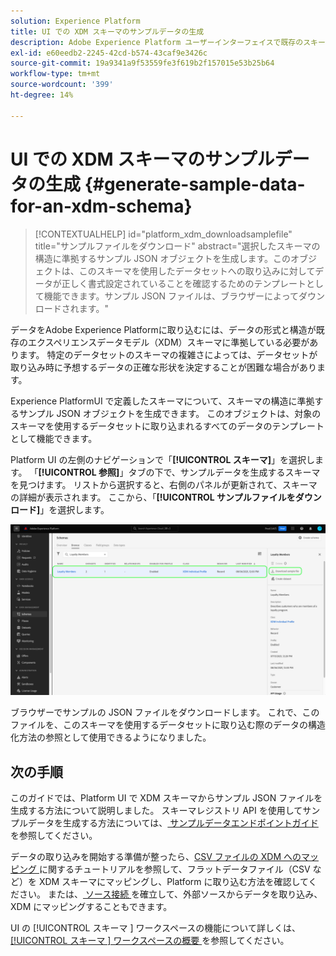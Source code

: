```yaml
---
solution: Experience Platform
title: UI での XDM スキーマのサンプルデータの生成
description: Adobe Experience Platform ユーザーインターフェイスで既存のスキーマに基づいてサンプル JSON データを生成する方法を説明します。
exl-id: e60eedb2-2245-42cd-b574-43caf9e3426c
source-git-commit: 19a9341a9f53559fe3f619b2f157015e53b25b64
workflow-type: tm+mt
source-wordcount: '399'
ht-degree: 14%

---
```


# UI での XDM スキーマのサンプルデータの生成 {#generate-sample-data-for-an-xdm-schema}

>[!CONTEXTUALHELP]
>id="platform_xdm_downloadsamplefile"
>title="サンプルファイルをダウンロード"
>abstract="選択したスキーマの構造に準拠するサンプル JSON オブジェクトを生成します。このオブジェクトは、このスキーマを使用したデータセットへの取り込みに対してデータが正しく書式設定されていることを確認するためのテンプレートとして機能できます。サンプル JSON ファイルは、ブラウザーによってダウンロードされます。"

データをAdobe Experience Platformに取り込むには、データの形式と構造が既存のエクスペリエンスデータモデル（XDM）スキーマに準拠している必要があります。 特定のデータセットのスキーマの複雑さによっては、データセットが取り込み時に予想するデータの正確な形状を決定することが困難な場合があります。

Experience PlatformUI で定義したスキーマについて、スキーマの構造に準拠するサンプル JSON オブジェクトを生成できます。 このオブジェクトは、対象のスキーマを使用するデータセットに取り込まれるすべてのデータのテンプレートとして機能できます。

Platform UI の左側のナビゲーションで「**[!UICONTROL スキーマ]**」を選択します。 「**[!UICONTROL 参照]**」タブの下で、サンプルデータを生成するスキーマを見つけます。 リストから選択すると、右側のパネルが更新されて、スキーマの詳細が表示されます。 ここから、「**[!UICONTROL サンプルファイルをダウンロード]**」を選択します。

![ 選択したスキーマと「サンプルファイルをダウンロード」がハイライト表示されたスキーマワークスペースの「参照」タブ。](../images/ui/sample/sample-data.png)

ブラウザーでサンプルの JSON ファイルをダウンロードします。 これで、このファイルを、このスキーマを使用するデータセットに取り込む際のデータの構造化方法の参照として使用できるようになりました。

## 次の手順

このガイドでは、Platform UI で XDM スキーマからサンプル JSON ファイルを生成する方法について説明しました。 スキーマレジストリ API を使用してサンプルデータを生成する方法については、[ サンプルデータエンドポイントガイド ](../api/sample-data.md) を参照してください。

データの取り込みを開始する準備が整ったら、[CSV ファイルの XDM へのマッピング ](../../ingestion/tutorials/map-csv/overview.md) に関するチュートリアルを参照して、フラットデータファイル（CSV など）を XDM スキーマにマッピングし、Platform に取り込む方法を確認してください。 または、[ ソース接続 ](../../sources/home.md) を確立して、外部ソースからデータを取り込み、XDM にマッピングすることもできます。

UI の [!UICONTROL  スキーマ ] ワークスペースの機能について詳しくは、[[!UICONTROL  スキーマ ] ワークスペースの概要 ](./overview.md) を参照してください。
